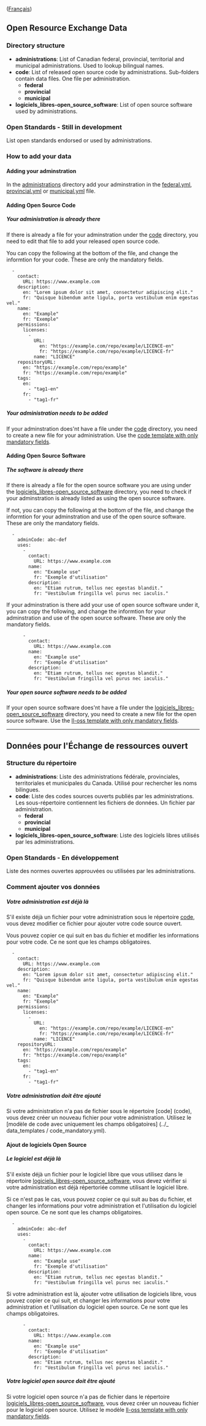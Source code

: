 ([Français](#données-pour-lÉchange-de-ressources-ouvert))

## Open Resource Exchange Data

### Directory structure

- **administrations**: List of Canadian federal, provincial, territorial and municipal administrations. Used to lookup bilingual names.
- **code**: List of released open source code by administrations. Sub-folders contain data files. One file per administration.
  - **federal**
  - **provincial**
  - **municipal**
- **logiciels_libres-open_source_software**: List of open source software used by administrations.

### Open Standards - Still in development

List open standards endorsed or used by administrations.

### How to add your data

#### Adding your adminstration

In the [administrations](administrations) directory add your adminstration in the [federal.yml](administrations/federal.yml), [provincial.yml](administrations/provincial.yml) or [municipal.yml](administrations/municipal.yml) file.

#### Adding Open Source Code

##### Your administration is already there
If there is already a file for your adminstration under the [code](code) directory, you need to edit that file to add your released open source code.

You can copy the following at the bottom of the file, and change the informtion for your code.  These are only the mandatory fields.
```
  - 
    contact: 
      URL: https://www.example.com
    description: 
      en: "Lorem ipsum dolor sit amet, consectetur adipiscing elit."
      fr: "Quisque bibendum ante ligula, porta vestibulum enim egestas vel."
    name: 
      en: "Example"
      fr: "Exemple"
    permissions: 
      licenses: 
        - 
          URL: 
            en: "https://example.com/repo/example/LICENCE-en"
            fr: "https://example.com/repo/example/LICENCE-fr"
          name: "LICENCE"
    repositoryURL: 
      en: "https://example.com/repo/example"
      fr: "https://example.com/repo/example"
    tags: 
      en:
        - "tag1-en"
      fr: 
        - "tag1-fr"
```

##### Your administration needs to be added
If your adminstration does'nt have a file under the [code](code) directory, you need to create a new file for your administration.  Use the [code template with only mandatory fields](../_data_templates/code_mandatory.yml).

#### Adding Open Source Software

##### The software is already there

If there is already a file for the open source software you are using under the [logiciels_libres-open_source_software](logiciels_libres-open_source_software) directory, you need to check if your adminstration is already listed as using the open source software.

If not, you can copy the following at the bottom of the file, and change the informtion for your adminstration and use of the open source software.  These are only the mandatory fields.
```
  - 
    adminCode: abc-def
    uses: 
      - 
        contact: 
          URL: https://www.example.com
        name: 
          en: "Example use"
          fr: "Exemple d'utilisation"
        description: 
          en: "Etiam rutrum, tellus nec egestas blandit."
          fr: "Vestibulum fringilla vel purus nec iaculis."
```

If your adminstration is there add your use of open source software under it, you can copy the following, and change the informtion for your adminstration and use of the open source software.  These are only the mandatory fields.
```
      - 
        contact: 
          URL: https://www.example.com
        name: 
          en: "Example use"
          fr: "Exemple d'utilisation"
        description: 
          en: "Etiam rutrum, tellus nec egestas blandit."
          fr: "Vestibulum fringilla vel purus nec iaculis."
```

##### Your open source software needs to be added
If your open source software does'nt have a file under the [logiciels_libres-open_source_software](logiciels_libres-open_source_software) directory, you need to create a new file for the open source software.  Use the [ll-oss template with only mandatory fields](../_data_templates/ll-oss_mandatory.yml).

________________

## Données pour l'Échange de ressources ouvert

### Structure du répertoire

- **administrations**: Liste des administrations fédérale, provinciales, territoriales et municipales du Canada. Utilisé pour rechercher les noms bilingues.
- **code**: Liste des codes sources ouverts publiés par les administrations. Les sous-répertoire contiennent les fichiers de données. Un fichier par administration.
   - **federal**
   - **provincial**
   - **municipal**
- **logiciels_libres-open_source_software**: Liste des logiciels libres utilisés par les administrations.

### Open Standards - En développement

Liste des normes ouvertes approuvées ou utilisées par les administrations.

### Comment ajouter vos données

##### Votre administration est déjà là
S'il existe déjà un fichier pour votre administration sous le répertoire [code](code), vous devez modifier ce fichier pour ajouter votre code source ouvert.

Vous pouvez copier ce qui suit en bas du fichier et modifier les informations pour votre code. Ce ne sont que les champs obligatoires.
```
  - 
    contact: 
      URL: https://www.example.com
    description: 
      en: "Lorem ipsum dolor sit amet, consectetur adipiscing elit."
      fr: "Quisque bibendum ante ligula, porta vestibulum enim egestas vel."
    name: 
      en: "Example"
      fr: "Exemple"
    permissions: 
      licenses: 
        - 
          URL: 
            en: "https://example.com/repo/example/LICENCE-en"
            fr: "https://example.com/repo/example/LICENCE-fr"
          name: "LICENCE"
    repositoryURL: 
      en: "https://example.com/repo/example"
      fr: "https://example.com/repo/example"
    tags: 
      en:
        - "tag1-en"
      fr: 
        - "tag1-fr"
```

##### Votre administration doit être ajouté
Si votre administration n'a pas de fichier sous le répertoire [code] (code), vous devez créer un nouveau fichier pour votre administration. Utilisez le [modèle de code avec uniquement les champs obligatoires] (../_ data_templates / code_mandatory.yml).

#### Ajout de logiciels Open Source

##### Le logiciel est déjà là

S'il existe déjà un fichier pour le logiciel libre que vous utilisez dans le répertoire [logiciels_libres-open_source_software](logiciels_libres-open_source_software), vous devez vérifier si votre administration est déjà répertoriée comme utilisant le logiciel libre.

Si ce n'est pas le cas, vous pouvez copier ce qui suit au bas du fichier, et changer les informations pour votre administration et l'utilisation du logiciel open source. Ce ne sont que les champs obligatoires.
```
  - 
    adminCode: abc-def
    uses: 
      - 
        contact: 
          URL: https://www.example.com
        name: 
          en: "Example use"
          fr: "Exemple d'utilisation"
        description: 
          en: "Etiam rutrum, tellus nec egestas blandit."
          fr: "Vestibulum fringilla vel purus nec iaculis."
```

Si votre administration est là, ajouter votre utilisation de logiciels libre, vous pouvez copier ce qui suit, et changer les informations pour votre administration et l'utilisation du logiciel open source. Ce ne sont que les champs obligatoires.
```
      - 
        contact: 
          URL: https://www.example.com
        name: 
          en: "Example use"
          fr: "Exemple d'utilisation"
        description: 
          en: "Etiam rutrum, tellus nec egestas blandit."
          fr: "Vestibulum fringilla vel purus nec iaculis."
```

##### Votre logiciel open source doit être ajouté
Si votre logiciel open source n'a pas de fichier dans le répertoire [logiciels_libres-open_source_software](logiciels_libres-open_source_software), vous devez créer un nouveau fichier pour le logiciel open source. Utilisez le modèle [ll-oss template with only mandatory fields](../_data_templates/ll-oss_mandatory.yml).
